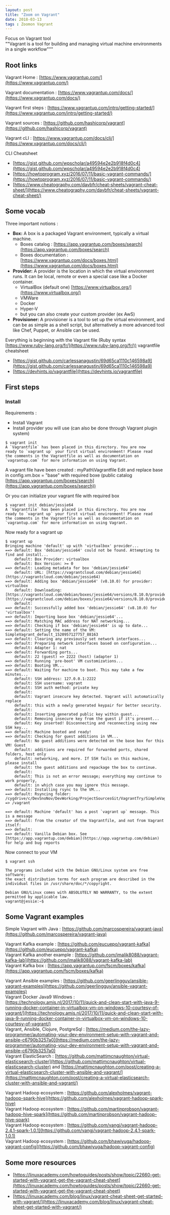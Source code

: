 ```yaml
---
layout: post
title: "Zoom on Vagrant"
date: 2018-03-13
tags : Zoomon Vagrant
---
```



Focus on Vagrant tool  
""Vagrant is a tool for building and managing virtual machine environments in a single workflow"""

## Root links

Vagrant Home : [https://www.vagrantup.com/](https://www.vagrantup.com/)

Vagrant documentation : [https://www.vagrantup.com/docs/](https://www.vagrantup.com/docs/)

Vagrant first steps : [https://www.vagrantup.com/intro/getting-started/](https://www.vagrantup.com/intro/getting-started/)

Vagrant sources : [https://github.com/hashicorp/vagrant](https://github.com/hashicorp/vagrant)

Vagrant cLI : [https://www.vagrantup.com/docs/cli/](https://www.vagrantup.com/docs/cli/)

CLI Cheatsheet 
* [https://gist.github.com/wpscholar/a49594e2e2b918f4d0c4](https://gist.github.com/wpscholar/a49594e2e2b918f4d0c4)
* [https://howtoprogram.xyz/2016/07/11/basic-vagrant-commands/](https://howtoprogram.xyz/2016/07/11/basic-vagrant-commands/)
* [https://www.cheatography.com/davbfr/cheat-sheets/vagrant-cheat-sheet/](https://www.cheatography.com/davbfr/cheat-sheets/vagrant-cheat-sheet/)

## Some vocab

Three important notions : 
* **Box:** A box is a packaged Vagrant environment, typically a virtual machine.
	* Boxes catalog : [https://app.vagrantup.com/boxes/search](https://app.vagrantup.com/boxes/search)
	* Boxes documentation : [https://www.vagrantup.com/docs/boxes.html](https://www.vagrantup.com/docs/boxes.html)
* **Provider:** A provider is the location in which the virtual environment runs. It can be local, remote or even a special case like a Docker container.
	* VirtualBox (default one) [https://www.virtualbox.org/](https://www.virtualbox.org/)
	* VMWare
	* Docker
	* Hyper-V
	* but you can also create your custom provider (ex AwS)
* **Provisioner:** A provisioner is a tool to set up the virtual environment, and can be as simple as a shell script, but alternatively a more advanced tool like Chef, Puppet, or Ansible can be used.


Everything is beginning with the Vagrant file (Ruby syntax [https://www.ruby-lang.org/fr/](https://www.ruby-lang.org/fr/))
vagrantfile cheatsheet
* [https://gist.github.com/carlessanagustin/69d65ca1110c146598a9](https://gist.github.com/carlessanagustin/69d65ca1110c146598a9)
* [https://devhints.io/vagrantfile](https://devhints.io/vagrantfile)

## First steps

### Install

Requirements :   
* Install Vagrant
* Install provider you will use (can also be done through Vagrant plugin system)


```
$ vagrant init
A `Vagrantfile` has been placed in this directory. You are now
ready to `vagrant up` your first virtual environment! Please read
the comments in the Vagrantfile as well as documentation on
`vagrantup.com` for more information on using Vagrant.
```

A vagrant file have been created : myPath\Vagrantfile
Edit and replace base in config.vm.box = "base" with required boxe (public catalog [https://app.vagrantup.com/boxes/search](https://app.vagrantup.com/boxes/search))

Or you can initialize your vagrant file with required box

```
$ vagrant init debian/jessie64
A `Vagrantfile` has been placed in this directory. You are now
ready to `vagrant up` your first virtual environment! Please read
the comments in the Vagrantfile as well as documentation on
`vagrantup.com` for more information on using Vagrant.
```

Now ready for a vagrant up

```
$ vagrant up
Bringing machine 'default' up with 'virtualbox' provider...
==> default: Box 'debian/jessie64' could not be found. Attempting to find and install...
    default: Box Provider: virtualbox
    default: Box Version: >= 0
==> default: Loading metadata for box 'debian/jessie64'
    default: URL: [https://vagrantcloud.com/debian/jessie64](https://vagrantcloud.com/debian/jessie64)
==> default: Adding box 'debian/jessie64' (v8.10.0) for provider: virtualbox
    default: Downloading: [https://vagrantcloud.com/debian/boxes/jessie64/versions/8.10.0/providers/virtualbox.box](https://vagrantcloud.com/debian/boxes/jessie64/versions/8.10.0/providers/virtualbox.box)
    default:
==> default: Successfully added box 'debian/jessie64' (v8.10.0) for 'virtualbox'!
==> default: Importing base box 'debian/jessie64'...
==> default: Matching MAC address for NAT networking...
==> default: Checking if box 'debian/jessie64' is up to date...
==> default: Setting the name of the VM: SimpleVagrant_default_1520957127757_88163
==> default: Clearing any previously set network interfaces...
==> default: Preparing network interfaces based on configuration...
    default: Adapter 1: nat
==> default: Forwarding ports...
    default: 22 (guest) => 2222 (host) (adapter 1)
==> default: Running 'pre-boot' VM customizations...
==> default: Booting VM...
==> default: Waiting for machine to boot. This may take a few minutes...
    default: SSH address: 127.0.0.1:2222
    default: SSH username: vagrant
    default: SSH auth method: private key
    default:
    default: Vagrant insecure key detected. Vagrant will automatically replace
    default: this with a newly generated keypair for better security.
    default:
    default: Inserting generated public key within guest...
    default: Removing insecure key from the guest if it's present...
    default: Key inserted! Disconnecting and reconnecting using new SSH key...
==> default: Machine booted and ready!
==> default: Checking for guest additions in VM...
    default: No guest additions were detected on the base box for this VM! Guest
    default: additions are required for forwarded ports, shared folders, host only
    default: networking, and more. If SSH fails on this machine, please install
    default: the guest additions and repackage the box to continue.
    default:
    default: This is not an error message; everything may continue to work properly,
    default: in which case you may ignore this message.
==> default: Installing rsync to the VM...
==> default: Rsyncing folder: /cygdrive/c/DevSnoNov/DevWorking/ProjectSourcesGit/VagrantTry/SimpleVagrant/ => /vagrant

==> default: Machine 'default' has a post `vagrant up` message. This is a message
==> default: from the creator of the Vagrantfile, and not from Vagrant itself:
==> default:
==> default: Vanilla Debian box. See [https://app.vagrantup.com/debian](https://app.vagrantup.com/debian) for help and bug reports
```

Now connect to your VM

```
$ vagrant ssh

The programs included with the Debian GNU/Linux system are free software;
the exact distribution terms for each program are described in the
individual files in /usr/share/doc/*/copyright.

Debian GNU/Linux comes with ABSOLUTELY NO WARRANTY, to the extent
permitted by applicable law.
vagrant@jessie:~$
```

## Some Vagrant examples

Simple Vagrant with Java : [https://github.com/marcospereira/vagrant-java](https://github.com/marcospereira/vagrant-java)   


Vagrant Kafka example : [https://github.com/eucuepo/vagrant-kafka](https://github.com/eucuepo/vagrant-kafka)   
Vagrant Kafka another example : [https://github.com/imalik8088/vagrant-kafka-lab](https://github.com/imalik8088/vagrant-kafka-lab)   
Vagrant Kafka box : [https://app.vagrantup.com/fscm/boxes/kafka](https://app.vagrantup.com/fscm/boxes/kafka)    


Vagrant Ansible examples : [https://github.com/geerlingguy/ansible-vagrant-examples](https://github.com/geerlingguy/ansible-vagrant-examples)   
Vagrant Docker Java9 Windows : [https://technology.amis.nl/2017/10/11/quick-and-clean-start-with-java-9-running-docker-container-in-virtualbox-vm-on-windows-10-courtesy-of-vagrant/](https://technology.amis.nl/2017/10/11/quick-and-clean-start-with-java-9-running-docker-container-in-virtualbox-vm-on-windows-10-courtesy-of-vagrant/)   
Vagrant, Ansible, Clojure, PostgreSql : [https://medium.com/the-lazy-programmer/automating-your-dev-environment-setup-with-vagrant-and-ansible-c6790b3257a0](https://medium.com/the-lazy-programmer/automating-your-dev-environment-setup-with-vagrant-and-ansible-c6790b3257a0)    
Vagrant ElasticSearch : [https://github.com/mattjmcnaughton/virtual-elasticsearch-cluster](https://github.com/mattjmcnaughton/virtual-elasticsearch-cluster) and [https://mattjmcnaughton.com/post/creating-a-virtual-elasticsearch-cluster-with-ansible-and-vagrant/](https://mattjmcnaughton.com/post/creating-a-virtual-elasticsearch-cluster-with-ansible-and-vagrant/)       


Vagrant Hadoop ecosystem : [https://github.com/alexholmes/vagrant-hadoop-spark-hive](https://github.com/alexholmes/vagrant-hadoop-spark-hive)    
Vagrant Hadoop ecosystem : [https://github.com/martinprobson/vagrant-hadoop-hive-spark](https://github.com/martinprobson/vagrant-hadoop-hive-spark)    
Vagrant Hadoop ecosystem : [https://github.com/vangj/vagrant-hadoop-2.4.1-spark-1.0.1](https://github.com/vangj/vagrant-hadoop-2.4.1-spark-1.0.1)    
Vagrant Hadoop ecosystem : [https://github.com/bhawiyuga/hadoop-vagrant-config](https://github.com/bhawiyuga/hadoop-vagrant-config)    

## Some more resources

* [https://linuxacademy.com/howtoguides/posts/show/topic/22660-get-started-with-vagrant-get-the-vagrant-cheat-sheet](https://linuxacademy.com/howtoguides/posts/show/topic/22660-get-started-with-vagrant-get-the-vagrant-cheat-sheet)
* [https://linuxacademy.com/blog/linux/vagrant-cheat-sheet-get-started-with-vagrant/](https://linuxacademy.com/blog/linux/vagrant-cheat-sheet-get-started-with-vagrant/)
